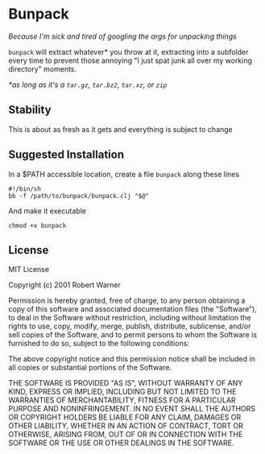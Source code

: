 # Bunpack

_Because I'm sick and tired of googling the args for unpacking things_

`bunpack` will extract whatever* you throw at it, extracting into a subfolder every time to prevent those annoying "I just spat junk all over my working directory" moments.

_*as long as it's a `tar.gz`, `tar.bz2`, `tar.xz`, or `zip`_

## Stability

This is about as fresh as it gets and everything is subject to change


## Suggested Installation

In a $PATH accessible location, create a file `bunpack` along these lines

```
#!/bin/sh
bb -f /path/to/bunpack/bunpack.clj "$@"
```

And make it executable

```
chmod +x bunpack
```

## License

MIT License

Copyright (c) 2001 Robert Warner

Permission is hereby granted, free of charge, to any person obtaining a copy
of this software and associated documentation files (the "Software"), to deal
in the Software without restriction, including without limitation the rights
to use, copy, modify, merge, publish, distribute, sublicense, and/or sell
copies of the Software, and to permit persons to whom the Software is
furnished to do so, subject to the following conditions:

The above copyright notice and this permission notice shall be included in all
copies or substantial portions of the Software.

THE SOFTWARE IS PROVIDED "AS IS", WITHOUT WARRANTY OF ANY KIND, EXPRESS OR
IMPLIED, INCLUDING BUT NOT LIMITED TO THE WARRANTIES OF MERCHANTABILITY,
FITNESS FOR A PARTICULAR PURPOSE AND NONINFRINGEMENT. IN NO EVENT SHALL THE
AUTHORS OR COPYRIGHT HOLDERS BE LIABLE FOR ANY CLAIM, DAMAGES OR OTHER
LIABILITY, WHETHER IN AN ACTION OF CONTRACT, TORT OR OTHERWISE, ARISING FROM,
OUT OF OR IN CONNECTION WITH THE SOFTWARE OR THE USE OR OTHER DEALINGS IN THE
SOFTWARE.
